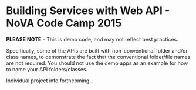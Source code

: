 Building Services with Web API - NoVA Code Camp 2015
====================================================

**PLEASE NOTE** - This is demo code, and may not reflect best practices. 

Specifically, some of the APIs are built with non-conventional folder and/or class names, 
to demonstrate the fact that the conventional folder/file names are not required. You should 
not use the demo apps as an example for how to name your API folders/classes.

Individual project info forthcoming...